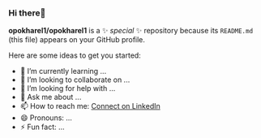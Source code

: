 ### Hi there👋

**opokharel1/opokharel1** is a ✨ _special_ ✨ repository because its `README.md` (this file) appears on your GitHub profile.

Here are some ideas to get you started:

- 🌱 I’m currently learning ...
- 👯 I’m looking to collaborate on ...
- 🤔 I’m looking for help with ...
- 💬 Ask me about ...
- 📫 How to reach me: [Connect on LinkedIn](https://linkedin.com/in/option-pokharel-550958289)
- 😄 Pronouns: ...
- ⚡ Fun fact: ...

